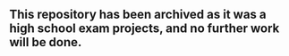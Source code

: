 ## This repository has been archived as it was a high school exam projects, and no further work will be done.  
